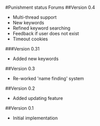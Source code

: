 #Punishment status Forums
##Version 0.4
* Multi-thread support
* New keywords
* Refined keyword searching
* Feedback if user does not exist
* Timeout cookies

###Version 0.31
* Added new keywords

##Version 0.3
* Re-worked 'name finding' system

##Version 0.2
* Added updating feature

##Version 0.1
* Initial implementation
